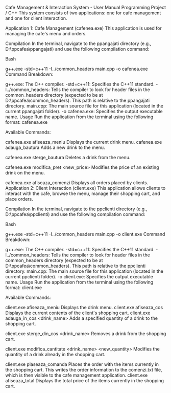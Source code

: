 Cafe Management & Interaction System - User Manual
Programming Project / C++
This system consists of two applications: one for cafe management and one for client interaction.

Application 1: Cafe Management (cafenea.exe)
This application is used for managing the cafe's menu and orders.

Compilation
In the terminal, navigate to the ppangajati directory (e.g., D:\ppcafea\ppangajati\) and use the following compilation command:

Bash

g++.exe -std=c++11 -I../common_headers main.cpp -o cafenea.exe
Command Breakdown:

g++.exe: The C++ compiler.
-std=c++11: Specifies the C++11 standard.
-I../common_headers: Tells the compiler to look for header files in the common_headers directory (expected to be at D:\ppcafea\common_headers\). This path is relative to the ppangajati directory.
main.cpp: The main source file for this application (located in the current ppangajati folder).
-o cafenea.exe: Specifies the output executable name.
Usage
Run the application from the terminal using the following format:
cafenea.exe <comanda>

Available Commands:

cafenea.exe afiseaza_meniu
Displays the current drink menu.
cafenea.exe adauga_bautura <name> <price>
Adds a new drink to the menu.

cafenea.exe sterge_bautura <name>
Deletes a drink from the menu.

cafenea.exe modifica_pret <name> <new_price>
Modifies the price of an existing drink on the menu.

cafenea.exe afiseaza_comenzi
Displays all orders placed by clients.
Application 2: Client Interaction (client.exe)
This application allows clients to interact with the cafe, browse the menu, manage their shopping cart, and place orders.

Compilation
In the terminal, navigate to the ppclienti directory (e.g., D:\ppcafea\ppclienti\) and use the following compilation command:

Bash

g++.exe -std=c++11 -I../common_headers main.cpp -o client.exe
Command Breakdown:

g++.exe: The C++ compiler.
-std=c++11: Specifies the C++11 standard.
-I../common_headers: Tells the compiler to look for header files in the common_headers directory (expected to be at D:\ppcafea\common_headers\). This path is relative to the ppclienti directory.
main.cpp: The main source file for this application (located in the current ppclienti folder).
-o client.exe: Specifies the output executable name.
Usage
Run the application from the terminal using the following format:
client.exe <comanda>

Available Commands:

client.exe afiseaza_meniu
Displays the drink menu.
client.exe afiseaza_cos
Displays the current contents of the client's shopping cart.
client.exe adauga_in_cos <drink_name> <quantity>
Adds a specified quantity of a drink to the shopping cart.

client.exe sterge_din_cos <drink_name>
Removes a drink from the shopping cart.

client.exe modifica_cantitate <drink_name> <new_quantity>
Modifies the quantity of a drink already in the shopping cart.

client.exe plaseaza_comanda
Places the order with the items currently in the shopping cart. This writes the order information to the comenzi.txt file, which is then visible to the cafe management application.
client.exe afiseaza_total
Displays the total price of the items currently in the shopping cart.
